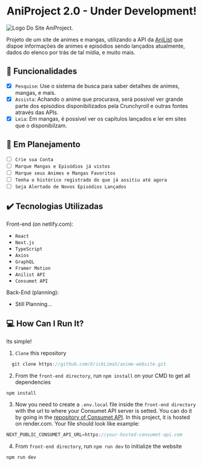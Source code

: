<h1 align="center">AniProject 2.0 - Under Development!</h1>

![Logo Do Site AniProject.](https://user-images.githubusercontent.com/69987890/177884319-0678f842-f3ca-4f62-8d31-7638ca954057.png)

Projeto de um site de animes e mangas, utilizando a API da <a href='https://anilist.gitbook.io/anilist-apiv2-docs/'>AniList</a> que dispoe informações de animes e episódios sendo lançados atualmente, dados do elenco por trás de tal mídia, e muito mais.

## :hammer: Funcionalidades

- [x] `Pesquise`: Use o sistema de busca para saber detalhes de animes, mangas, e mais.
- [x] `Assista`: Achando o anime que procurava, será possivel ver grande parte dos episódios disponibilizados pela Crunchyroll e outras fontes através das APIs.
- [x] `Leia`: Em mangas, é possível ver os capítulos lançados e ler em sites que o disponibilzam. 

## :pushpin: Em Planejamento
 
- [ ] `Crie sua Conta`
- [ ] `Marque Mangas e Episódios já vistos`
- [ ] `Marque seus Animes e Mangas Favoritos`
- [ ] `Tenha o histórico registrado do que já assitiu até agora`
- [ ] `Seja Alertado de Novos Episódios Lançados`

## :heavy_check_mark: Tecnologias Utilizadas

Front-end (on netlify.com):

- ``React``
- ``Next.js``
- ``TypeScript``
- ``Axios``
- ``GraphQL``
- ``Framer Motion``
- ``Anilist API``
- ``Consumet API``

Back-End (planning):

- Still Planning...


## :computer: How Can I Run It? 

Its simple!

1. ``Clone`` this repository
```javascript
  git clone https://github.com/ErickLimaS/anime-website.git
  ```
   
2. From the ``front-end directory``, run ``npm install`` on your CMD to get all dependencies
  ```javascript
  npm install
  ```
3. Now you need to create a ``.env.local`` file inside the ``front-end directory`` with the url to where your Consumet API server is setted. You can do it by going in the <a href='https://github.com/consumet/api.consumet.org'>repository of Consumet API</a>.
In this project, it is hosted on render.com. Your file should look like example:
  ```javascript
  NEXT_PUBLIC_CONSUMET_API_URL=https://your-hosted-consumet-api.com
  ```

4. From ``front-end directory``, run ``npm run dev`` to initialize the website
  ```javascript
  npm run dev
  ```

